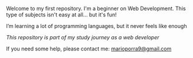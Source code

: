 Welcome to my first repository. I'm a beginner on Web Development.
This type of subjects isn't easy at all... but it's fun!

I’m learning a lot of programming languages, but it never feels like enough

*This repository is part of my study journey as a web developer*

If you need some help, please contact me: marioporra9@gmail.com